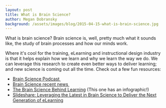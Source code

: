 ```yaml
---
layout: post
title: What is Brain Science?
author: Megan Dobransky
background: /assets/images/blog/2015-04-15-what-is-brain-science.jpg
---
```

What is brain science? Brain science is, well, pretty much what it sounds like, the study of brain processes and how our minds work.

Where it's cool for the training, eLearning and instructional design industry is that it helps explain how we learn and why we learn the way we do. We can leverage this research to create even better ways to deliver learning; and new science is coming out all the time. Check out a few fun resources:

* [Brain Science Podcast ](http://bit.ly/1mwwnEc)
* [Brain Science recent news ](http://huff.to/1mwwobi)
* [The Brain Science Behind Learning](http://bit.ly/1mwwvnj) (This one has an infographic!)
* [Slideshare: Leveraging the Latest in Brain Science to Deliver the Next Generation of eLearning](http://slidesha.re/1mwwIGQ)
